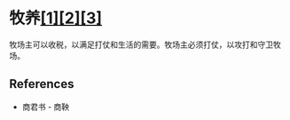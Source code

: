 # 牧养[[1]](./appendices/for-survivors.md)[[2]](./appendices/artificial-cowboy.md)[[3]](./appendices/interstellar-migration.md)

牧场主可以收税，以满足打仗和生活的需要。牧场主必须打仗，以攻打和守卫牧场。

## References

- 商君书 - 商鞅
